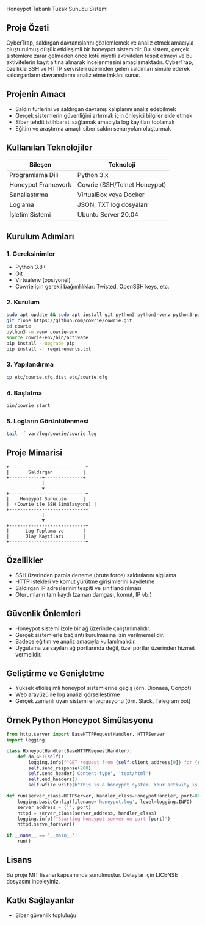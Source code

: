 
Honeypot Tabanlı Tuzak Sunucu Sistemi

## Proje Özeti

CyberTrap, saldırgan davranışlarını gözlemlemek ve analiz etmek amacıyla oluşturulmuş düşük etkileşimli bir honeypot sistemidir. Bu sistem, gerçek sistemlere zarar gelmeden önce kötü niyetli aktiviteleri tespit etmeyi ve bu aktivitelerin kayıt altına alınarak incelenmesini amaçlamaktadır. CyberTrap, özellikle SSH ve HTTP servisleri üzerinden gelen saldırıları simüle ederek saldırganların davranışlarını analiz etme imkânı sunar.

## Projenin Amacı

- Saldırı türlerini ve saldırgan davranış kalıplarını analiz edebilmek
- Gerçek sistemlerin güvenliğini artırmak için önleyici bilgiler elde etmek
- Siber tehdit istihbaratı sağlamak amacıyla log kayıtları toplamak
- Eğitim ve araştırma amaçlı siber saldırı senaryoları oluşturmak

## Kullanılan Teknolojiler

| Bileşen              | Teknoloji                         |
|----------------------|----------------------------------|
| Programlama Dili     | Python 3.x                        |
| Honeypot Framework   | Cowrie (SSH/Telnet Honeypot)     |
| Sanallaştırma        | VirtualBox veya Docker           |
| Loglama              | JSON, TXT log dosyaları          |
| İşletim Sistemi      | Ubuntu Server 20.04              |

## Kurulum Adımları

### 1. Gereksinimler

- Python 3.8+
- Git
- Virtualenv (opsiyonel)
- Cowrie için gerekli bağımlılıklar: Twisted, OpenSSH keys, etc.

### 2. Kurulum

```bash
sudo apt update && sudo apt install git python3 python3-venv python3-pip -y
git clone https://github.com/cowrie/cowrie.git
cd cowrie
python3 -m venv cowrie-env
source cowrie-env/bin/activate
pip install --upgrade pip
pip install -r requirements.txt
```

### 3. Yapılandırma

```bash
cp etc/cowrie.cfg.dist etc/cowrie.cfg
```

### 4. Başlatma

```bash
bin/cowrie start
```

### 5. Logların Görüntülenmesi

```bash
tail -f var/log/cowrie/cowrie.log
```

## Proje Mimarisi

```
+----------------------------+
|       Saldırgan           |
+------------+--------------+
             |
             ▼
+----------------------------+
|    Honeypot Sunucusu      |
|  (Cowrie ile SSH Simülasyonu) |
+----------------------------+
             |
             ▼
+----------------------------+
|      Log Toplama ve       |
|      Olay Kayıtları       |
+----------------------------+
```

## Özellikler

- SSH üzerinden parola deneme (brute force) saldırılarını algılama
- HTTP istekleri ve komut yürütme girişimlerini kaydetme
- Saldırgan IP adreslerinin tespiti ve sınıflandırılması
- Oturumların tam kaydı (zaman damgası, komut, IP vb.)

## Güvenlik Önlemleri

- Honeypot sistemi izole bir ağ üzerinde çalıştırılmalıdır.
- Gerçek sistemlerle bağlantı kurulmasına izin verilmemelidir.
- Sadece eğitim ve analiz amacıyla kullanılmalıdır.
- Uygulama varsayılan ağ portlarında değil, özel portlar üzerinden hizmet vermelidir.

## Geliştirme ve Genişletme

- Yüksek etkileşimli honeypot sistemlerine geçiş (örn. Dionaea, Conpot)
- Web arayüzü ile log analizi görselleştirme
- Gerçek zamanlı uyarı sistemi entegrasyonu (örn. Slack, Telegram bot)

## Örnek Python Honeypot Simülasyonu

```python
from http.server import BaseHTTPRequestHandler, HTTPServer
import logging

class HoneypotHandler(BaseHTTPRequestHandler):
    def do_GET(self):
        logging.info(f"GET request from {self.client_address[0]} for {self.path}")
        self.send_response(200)
        self.send_header('Content-type', 'text/html')
        self.end_headers()
        self.wfile.write(b"This is a honeypot system. Your activity is being logged.")

def run(server_class=HTTPServer, handler_class=HoneypotHandler, port=8080):
    logging.basicConfig(filename='honeypot.log', level=logging.INFO)
    server_address = ('', port)
    httpd = server_class(server_address, handler_class)
    logging.info(f"Starting honeypot server on port {port}")
    httpd.serve_forever()

if __name__ == '__main__':
    run()
```

## Lisans

Bu proje MIT lisansı kapsamında sunulmuştur. Detaylar için LICENSE dosyasını inceleyiniz.

## Katkı Sağlayanlar

- Siber güvenlik topluluğu

